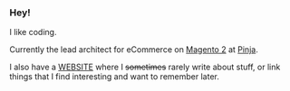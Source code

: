 ### Hey!

I like coding.

Currently the lead architect for eCommerce on
[Magento 2](https://github.com/magento/magento2)
at [Pinja](https://www.pinja.com/en/digital-services/magento-2-ecommerce/).

I also have a [WEBSITE](https://www.maybevain.com) where I ~~sometimes~~ rarely write
about stuff, or link things that I find interesting and want to remember later.
